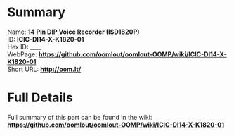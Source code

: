 
Summary
=================
  
Name: __14 Pin DIP Voice Recorder (ISD1820P)__    
ID: __ICIC-DI14-X-K1820-01__   
Hex ID: ____   
WebPage: __https://github.com/oomlout/oomlout-OOMP/wiki/ICIC-DI14-X-K1820-01__   
Short URL: __http://oom.lt/__   

Full Details
==========================
Full summary of this part can be found in the wiki:   
__https://github.com/oomlout/oomlout-OOMP/wiki/ICIC-DI14-X-K1820-01__    

